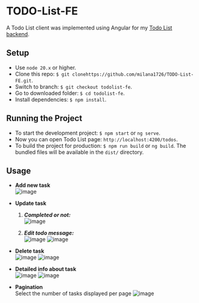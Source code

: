 # TODO-List-FE
A Todo List client was implemented using Angular for my [Todo List backend](https://todo-list-be-z527.onrender.com/todos).
## Setup
- Use `node 20.x` or higher.
- Clone this repo: `$ git clonehttps://github.com/milana1726/TODO-List-FE.git`.
- Switch to branch: `$ git checkout todolist-fe`.
- Go to downloaded folder: `$ cd todolist-fe`.
- Install dependencies: `$ npm install`.

## Running the Project
- To start the development project: `$ npm start` or `ng serve`.
- Now you can open Todo List page: `http://localhost:4200/todos`.
- To build the project for production: `$ npm run build` or `ng build`. The bundled files will be available in the `dist/` directory.

## Usage
- **Add new task**     
![image](https://github.com/user-attachments/assets/cbf24f21-ca17-4fd8-b464-433c96662214)

- **Update task**     
  1. ***Completed or not:***     
   ![image](https://github.com/user-attachments/assets/dc336c76-7abc-47a7-bc17-d89f42fe9a9c)

  2. ***Edit todo message:***      
   ![image](https://github.com/user-attachments/assets/923c9d1f-fb3d-41ed-8b1b-bbc581ca6466)
   ![image](https://github.com/user-attachments/assets/dccd2b32-58fe-41a0-8af5-ed80df73d11c)

- **Delete task**     
![image](https://github.com/user-attachments/assets/3502d6ea-3f04-4cfb-994a-8d8e735dd757)
![image](https://github.com/user-attachments/assets/1e45ab5a-1169-4418-8417-2ea6c018889d)

 - **Detailed info about task**     
![image](https://github.com/user-attachments/assets/8c16b638-9458-4b75-9eda-d5e6197b01ae)
![image](https://github.com/user-attachments/assets/6b9643f6-1c6b-41c5-8caa-d34a715fa59f)

- **Pagination**     
  Select the number of tasks displayed per page
  ![image](https://github.com/user-attachments/assets/e81b4d27-2436-4148-865d-65eb3d4f135f)



  







